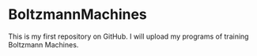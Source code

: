 # BoltzmannMachines

This is my first repository on GitHub.
I will upload my programs of training Boltzmann Machines.
